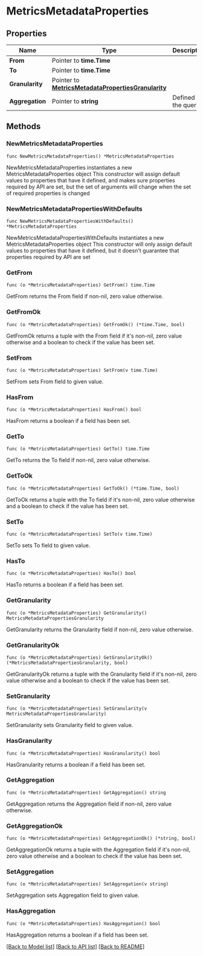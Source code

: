 # MetricsMetadataProperties

## Properties

Name | Type | Description | Notes
------------ | ------------- | ------------- | -------------
**From** | Pointer to **time.Time** |  | [optional] 
**To** | Pointer to **time.Time** |  | [optional] 
**Granularity** | Pointer to [**MetricsMetadataPropertiesGranularity**](MetricsMetadataPropertiesGranularity.md) |  | [optional] 
**Aggregation** | Pointer to **string** | Defined by the query | [optional] 

## Methods

### NewMetricsMetadataProperties

`func NewMetricsMetadataProperties() *MetricsMetadataProperties`

NewMetricsMetadataProperties instantiates a new MetricsMetadataProperties object
This constructor will assign default values to properties that have it defined,
and makes sure properties required by API are set, but the set of arguments
will change when the set of required properties is changed

### NewMetricsMetadataPropertiesWithDefaults

`func NewMetricsMetadataPropertiesWithDefaults() *MetricsMetadataProperties`

NewMetricsMetadataPropertiesWithDefaults instantiates a new MetricsMetadataProperties object
This constructor will only assign default values to properties that have it defined,
but it doesn't guarantee that properties required by API are set

### GetFrom

`func (o *MetricsMetadataProperties) GetFrom() time.Time`

GetFrom returns the From field if non-nil, zero value otherwise.

### GetFromOk

`func (o *MetricsMetadataProperties) GetFromOk() (*time.Time, bool)`

GetFromOk returns a tuple with the From field if it's non-nil, zero value otherwise
and a boolean to check if the value has been set.

### SetFrom

`func (o *MetricsMetadataProperties) SetFrom(v time.Time)`

SetFrom sets From field to given value.

### HasFrom

`func (o *MetricsMetadataProperties) HasFrom() bool`

HasFrom returns a boolean if a field has been set.

### GetTo

`func (o *MetricsMetadataProperties) GetTo() time.Time`

GetTo returns the To field if non-nil, zero value otherwise.

### GetToOk

`func (o *MetricsMetadataProperties) GetToOk() (*time.Time, bool)`

GetToOk returns a tuple with the To field if it's non-nil, zero value otherwise
and a boolean to check if the value has been set.

### SetTo

`func (o *MetricsMetadataProperties) SetTo(v time.Time)`

SetTo sets To field to given value.

### HasTo

`func (o *MetricsMetadataProperties) HasTo() bool`

HasTo returns a boolean if a field has been set.

### GetGranularity

`func (o *MetricsMetadataProperties) GetGranularity() MetricsMetadataPropertiesGranularity`

GetGranularity returns the Granularity field if non-nil, zero value otherwise.

### GetGranularityOk

`func (o *MetricsMetadataProperties) GetGranularityOk() (*MetricsMetadataPropertiesGranularity, bool)`

GetGranularityOk returns a tuple with the Granularity field if it's non-nil, zero value otherwise
and a boolean to check if the value has been set.

### SetGranularity

`func (o *MetricsMetadataProperties) SetGranularity(v MetricsMetadataPropertiesGranularity)`

SetGranularity sets Granularity field to given value.

### HasGranularity

`func (o *MetricsMetadataProperties) HasGranularity() bool`

HasGranularity returns a boolean if a field has been set.

### GetAggregation

`func (o *MetricsMetadataProperties) GetAggregation() string`

GetAggregation returns the Aggregation field if non-nil, zero value otherwise.

### GetAggregationOk

`func (o *MetricsMetadataProperties) GetAggregationOk() (*string, bool)`

GetAggregationOk returns a tuple with the Aggregation field if it's non-nil, zero value otherwise
and a boolean to check if the value has been set.

### SetAggregation

`func (o *MetricsMetadataProperties) SetAggregation(v string)`

SetAggregation sets Aggregation field to given value.

### HasAggregation

`func (o *MetricsMetadataProperties) HasAggregation() bool`

HasAggregation returns a boolean if a field has been set.


[[Back to Model list]](../README.md#documentation-for-models) [[Back to API list]](../README.md#documentation-for-api-endpoints) [[Back to README]](../README.md)


